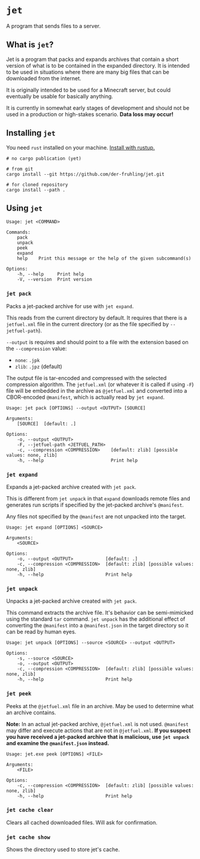 # `jet`
A program that sends files to a server.

## What is `jet`?

Jet is a program that packs and expands archives that contain a short version
of what is to be contained in the expanded directory. It is intended to be
used in situations where there are many big files that can be downloaded from
the internet.

It is originally intended to be used for a Minecraft server, but could
eventually be usable for basically anything.

It is currently in somewhat early stages of development and should not be used
in a production or high-stakes scenario. **Data loss may occur!**

## Installing `jet`

You need `rust` installed on your machine. [Install with rustup.](https://rustup.rs/)

```
# no cargo publication (yet)

# from git
cargo install --git https://github.com/der-fruhling/jet.git

# for cloned repository
cargo install --path .
```

## Using `jet`

```
Usage: jet <COMMAND>

Commands:
    pack
    unpack
    peek
    expand
    help    Print this message or the help of the given subcommand(s)

Options:
    -h, --help     Print help
    -V, --version  Print version
```

### `jet pack`

Packs a jet-packed archive for use with `jet expand`.

This reads from the current directory by default. It requires that there is a
`jetfuel.xml` file in the current directory (or as the file specified by
`--jetfuel-path`).

`--output` is requires and should point to a file with the extension based on
the `--compression` value:
- `none`: `.jpk`
- `zlib`: `.jpz` (default)

The output file is tar-encoded and compressed with the selected compression
algorithm. The `jetfuel.xml` (or whatever it is called if using `-F`) file
will be embedded in the archive as `@jetfuel.xml` and converted into a
CBOR-encoded `@manifest`, which is actually read by `jet expand`.

```
Usage: jet pack [OPTIONS] --output <OUTPUT> [SOURCE]

Arguments:
    [SOURCE]  [default: .]

Options:
    -o, --output <OUTPUT>
    -F, --jetfuel-path <JETFUEL_PATH>
    -c, --compression <COMPRESSION>    [default: zlib] [possible values: none, zlib]
    -h, --help                         Print help
```

### `jet expand`

Expands a jet-packed archive created with `jet pack`.

This is different from `jet unpack` in that `expand` downloads remote files and
generates run scripts if specified by the jet-packed archive's `@manifest`.

Any files not specified by the `@manifest` are not unpacked into the target.

```
Usage: jet expand [OPTIONS] <SOURCE>

Arguments:
    <SOURCE>

Options:
    -o, --output <OUTPUT>            [default: .]
    -c, --compression <COMPRESSION>  [default: zlib] [possible values: none, zlib]
    -h, --help                       Print help
```

### `jet unpack`

Unpacks a jet-packed archive created with `jet pack`.

This command extracts the archive file. It's behavior can be semi-mimicked
using the standard `tar` command. `jet unpack` has the additional effect
of converting the `@manifest` into a `@manifest.json` in the target directory
so it can be read by human eyes.

```
Usage: jet unpack [OPTIONS] --source <SOURCE> --output <OUTPUT>

Options:
    -s, --source <SOURCE>
    -o, --output <OUTPUT>
    -c, --compression <COMPRESSION>  [default: zlib] [possible values: none, zlib]
    -h, --help                       Print help
```

### `jet peek`

Peeks at the `@jetfuel.xml` file in an archive. May be used to determine
what an archive contains.

**Note:** In an actual jet-packed archive, `@jetfuel.xml` is not used.
`@manifest` may differ and execute actions that are not in `@jetfuel.xml`.
**If you suspect you have received a jet-packed archive that is malicious,
use `jet unpack` and examine the `@manifest.json` instead.**

```
Usage: jet.exe peek [OPTIONS] <FILE>

Arguments:
    <FILE>

Options:
    -c, --compression <COMPRESSION>  [default: zlib] [possible values: none, zlib]
    -h, --help                       Print help
```

### `jet cache clear`

Clears all cached downloaded files. Will ask for confirmation.

### `jet cache show`

Shows the directory used to store jet's cache.

